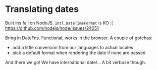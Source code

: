 Translating dates
===

Built ins fail on NodeJS. `Intl.DateTimeFormat` is KO :(
https://github.com/nodejs/node/issues/24051

Bring in DateFns. Functional, works in the browser.
A couple of gotchas:

- add a little conversion from our languages to actual locales
- pick a default format when rendering the date if none are passed

And there we go! We have international date!... A bit verbose though.


